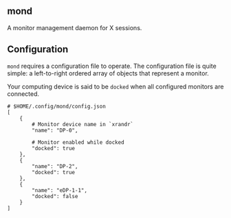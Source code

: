 mond
----

A monitor management daemon for X sessions.

## Configuration

`mond` requires a configuration file to operate. The configuration file is
quite simple: a left-to-right ordered array of objects that represent a
monitor.

Your computing device is said to be `docked` when all configured monitors
are connected.

```
# $HOME/.config/mond/config.json
[
	{
		# Monitor device name in `xrandr`
		"name": "DP-0",

		# Monitor enabled while docked
		"docked": true
	},
	{
		"name": "DP-2",
		"docked": true
	},
	{
		"name": "eDP-1-1",
		"docked": false
	}
]
```

